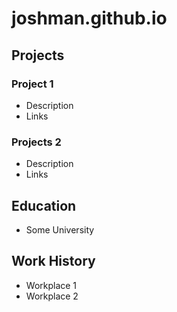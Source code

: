 # joshman.github.io

## Projects
### Project 1
- Description
- Links

### Projects 2
- Description
- Links

## Education
- Some University

## Work History
- Workplace 1
- Workplace 2
